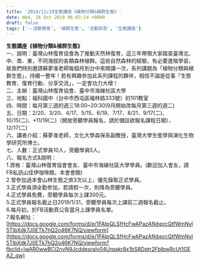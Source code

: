 ```yaml
---
title: '2019/11/19生態講座《植物分類&植群生態》'
date: Wed, 16 Oct 2019 06:03:14 +0000
draft: false
tags: ['--活動簡章', '植群生態', '活動訊息', '生態講座']
---
```


**生態講座《植物分類&植群生態》**  
一、說明：臺灣山林復育協會為了推動天然林復育，這三年帶領大家踏查臺灣北、中、南、東，不同海拔的各類森林植群。這些自然森林的經驗，有必要進階學習，故我們特別邀請蘇夢淮老師每個月到台中來開講一次，系列講題為「植物分類與植群生態」，持續一整年！若有興趣參加此系列課程的夥伴，相信不論是從事「生態教育、復育行動、分享交流」，一定會功力大增！  
二、主辦：臺灣山林復育協會、臺中市海線社區大學  
三、地點：福科國中（台中市西屯區福林路333號）的101教室  
四、時間：每月第三週的週三18:00~20:30(9月開始改每月第三週的週二)  
五、日期：2/20、3/20、4/17、5/15、6/19、7/17、8/21、9/17(二)、10/15(二)、\*11/19(二)（開放旁聽學員報名，請於備註欲報名課程日期）、12/17(二)  
六、講者介紹：蘇夢淮老師，文化大學森保系副教授，臺灣大學生態學與演化生物學研究所博士。  
七、人數：正式學員10人，旁聽學員5人。  
八、報名方式&說明：  
1.資格：臺灣山林復育協會會友、臺中市海線社區大學學員。(歡迎加入會友，請FB私訊山佳伊咖啡館，本會會館)  
2.曾參加過本會山林生態之旅3次以上，優先錄取正式學員。  
3.正式學員須全勤參加，若請假一次，則降為旁聽學員。  
4.正式學員免費，旁聽學員每次上課300元。  
5.正式學員報名截止日2019/1/31，旁聽學員每次上課前二週報名截止。  
6.每月初，於FB活動頁公告當月上課學員名單。  
7.報名網址：  
[https://docs.google.com/forms/d/e/1FAIpQLSfHcFwAPazAfkbprcQtfWmNvl5TIbXdk7J0ETk7hQ2o46K7NQ/viewform](https://docs.google.com/forms/d/e/1FAIpQLSfHcFwAPazAfkbprcQtfWmNvl5TIbXdk7J0ETk7hQ2o46K7NQ/viewform?fbclid=IwAR0wwBCj2nvN9Jcddesralv04Urqakr8x1bS8Dqtr2FblbwRcUt1GEA2_gw)